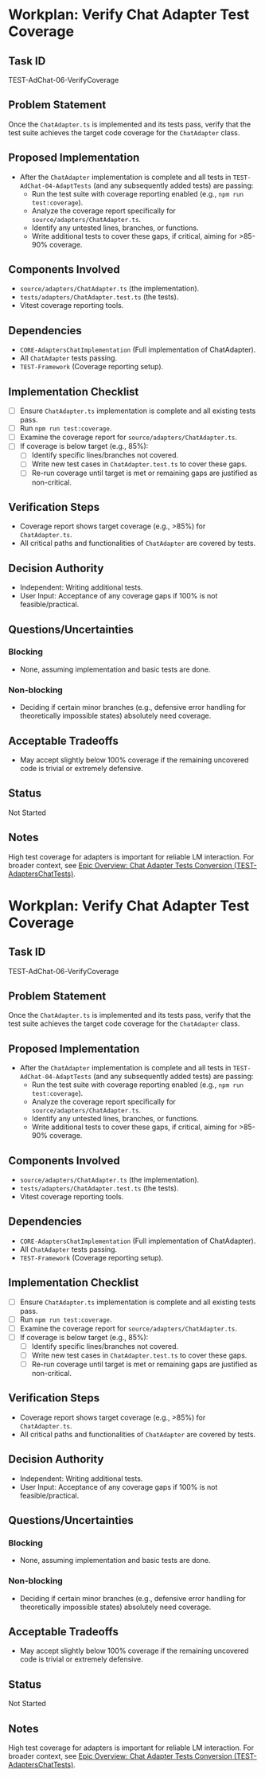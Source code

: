 # Workplan: Verify Chat Adapter Test Coverage

## Task ID
TEST-AdChat-06-VerifyCoverage

## Problem Statement
Once the `ChatAdapter.ts` is implemented and its tests pass, verify that the test suite achieves the target code coverage for the `ChatAdapter` class.

## Proposed Implementation
- After the `ChatAdapter` implementation is complete and all tests in `TEST-AdChat-04-AdaptTests` (and any subsequently added tests) are passing:
    - Run the test suite with coverage reporting enabled (e.g., `npm run test:coverage`).
    - Analyze the coverage report specifically for `source/adapters/ChatAdapter.ts`.
    - Identify any untested lines, branches, or functions.
    - Write additional tests to cover these gaps, if critical, aiming for >85-90% coverage.

## Components Involved
- `source/adapters/ChatAdapter.ts` (the implementation).
- `tests/adapters/ChatAdapter.test.ts` (the tests).
- Vitest coverage reporting tools.

## Dependencies
- `CORE-AdaptersChatImplementation` (Full implementation of ChatAdapter).
- All `ChatAdapter` tests passing.
- `TEST-Framework` (Coverage reporting setup).

## Implementation Checklist
- [ ] Ensure `ChatAdapter.ts` implementation is complete and all existing tests pass.
- [ ] Run `npm run test:coverage`.
- [ ] Examine the coverage report for `source/adapters/ChatAdapter.ts`.
- [ ] If coverage is below target (e.g., 85%):
    - [ ] Identify specific lines/branches not covered.
    - [ ] Write new test cases in `ChatAdapter.test.ts` to cover these gaps.
    - [ ] Re-run coverage until target is met or remaining gaps are justified as non-critical.

## Verification Steps
- Coverage report shows target coverage (e.g., >85%) for `ChatAdapter.ts`.
- All critical paths and functionalities of `ChatAdapter` are covered by tests.

## Decision Authority
- Independent: Writing additional tests.
- User Input: Acceptance of any coverage gaps if 100% is not feasible/practical.

## Questions/Uncertainties
### Blocking
- None, assuming implementation and basic tests are done.

### Non-blocking
- Deciding if certain minor branches (e.g., defensive error handling for theoretically impossible states) absolutely need coverage.

## Acceptable Tradeoffs
- May accept slightly below 100% coverage if the remaining uncovered code is trivial or extremely defensive.

## Status
Not Started

## Notes
High test coverage for adapters is important for reliable LM interaction.
For broader context, see [Epic Overview: Chat Adapter Tests Conversion (TEST-AdaptersChatTests)](../../docs/planning/workplans/TEST-AdaptersChatTests.md).
# Workplan: Verify Chat Adapter Test Coverage

## Task ID
TEST-AdChat-06-VerifyCoverage

## Problem Statement
Once the `ChatAdapter.ts` is implemented and its tests pass, verify that the test suite achieves the target code coverage for the `ChatAdapter` class.

## Proposed Implementation
- After the `ChatAdapter` implementation is complete and all tests in `TEST-AdChat-04-AdaptTests` (and any subsequently added tests) are passing:
    - Run the test suite with coverage reporting enabled (e.g., `npm run test:coverage`).
    - Analyze the coverage report specifically for `source/adapters/ChatAdapter.ts`.
    - Identify any untested lines, branches, or functions.
    - Write additional tests to cover these gaps, if critical, aiming for >85-90% coverage.

## Components Involved
- `source/adapters/ChatAdapter.ts` (the implementation).
- `tests/adapters/ChatAdapter.test.ts` (the tests).
- Vitest coverage reporting tools.

## Dependencies
- `CORE-AdaptersChatImplementation` (Full implementation of ChatAdapter).
- All `ChatAdapter` tests passing.
- `TEST-Framework` (Coverage reporting setup).

## Implementation Checklist
- [ ] Ensure `ChatAdapter.ts` implementation is complete and all existing tests pass.
- [ ] Run `npm run test:coverage`.
- [ ] Examine the coverage report for `source/adapters/ChatAdapter.ts`.
- [ ] If coverage is below target (e.g., 85%):
    - [ ] Identify specific lines/branches not covered.
    - [ ] Write new test cases in `ChatAdapter.test.ts` to cover these gaps.
    - [ ] Re-run coverage until target is met or remaining gaps are justified as non-critical.

## Verification Steps
- Coverage report shows target coverage (e.g., >85%) for `ChatAdapter.ts`.
- All critical paths and functionalities of `ChatAdapter` are covered by tests.

## Decision Authority
- Independent: Writing additional tests.
- User Input: Acceptance of any coverage gaps if 100% is not feasible/practical.

## Questions/Uncertainties
### Blocking
- None, assuming implementation and basic tests are done.

### Non-blocking
- Deciding if certain minor branches (e.g., defensive error handling for theoretically impossible states) absolutely need coverage.

## Acceptable Tradeoffs
- May accept slightly below 100% coverage if the remaining uncovered code is trivial or extremely defensive.

## Status
Not Started

## Notes
High test coverage for adapters is important for reliable LM interaction.
For broader context, see [Epic Overview: Chat Adapter Tests Conversion (TEST-AdaptersChatTests)](../../docs/planning/workplans/TEST-AdaptersChatTests.md).